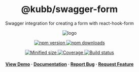 <div align="center">

  <!-- <img src="assets/logo.png" alt="logo" width="200" height="auto" /> -->
  <h1>@kubb/swagger-form</h1>
  
  <p>
   Swagger integration for creating a form with react-hook-form
  </p>  
  <img src="https://raw.githubusercontent.com/kubb-project/kubb/main/assets/banner.png" alt="logo"  height="auto" />

  <!-- Badges -->
  <p>
  <a href="https://www.npmjs.com/package/@kubb/swagger-form" target="_blank">
    <img alt="npm version" src="https://img.shields.io/npm/v/@kubb/swagger-form?style=for-the-badge"/>
  </a>

  <a href="https://www.npmjs.com/package/@kubb/swagger-form" target="_blank">
    <img alt="npm downloads" src="https://img.shields.io/npm/dm/@kubb/swagger-form?style=for-the-badge"/>
  </a>
  </p>
    
  <p> 
  <a href="https://www.npmjs.com/package/@kubb/swagger-form" target="_blank">
    <img alt="Minified size" src="https://img.shields.io/bundlephobia/min/@kubb/swagger-form?style=for-the-badge"/>
  </a>
    
  <a href="https://www.npmjs.com/package/@kubb/swagger-form" target="_blank">
    <img alt="Coverage" src="https://img.shields.io/codecov/c/github/kubb-project/kubb?style=for-the-badge"/>
  </a>
    
  <a href="https://www.npmjs.com/package/@kubb/swagger-form" target="_blank">
    <img alt="Build status" src="https://img.shields.io/github/actions/workflow/status/kubb-project/kubb/ci.yaml?style=for-the-badge"/>
  </a>
  
  
  <!-- ALL-CONTRIBUTORS-BADGE:START - Do not remove or modify this section -->
  <!-- ALL-CONTRIBUTORS-BADGE:END -->
  </p>
   
  <h4>
    <a href="https://codesandbox.io/s/github/kubb-project/kubb/tree/main/examples/typescript" target="_blank">View Demo</a>
    <span> · </span>
      <a href="https://kubb.dev/" target="_blank">Documentation</a>
    <span> · </span>
      <a href="https://github.com/kubb-project/kubb/issues/" target="_blank">Report Bug</a>
    <span> · </span>
      <a href="https://github.com/kubb-project/kubb/issues/" target="_blank">Request Feature</a>
  </h4>
</div>
